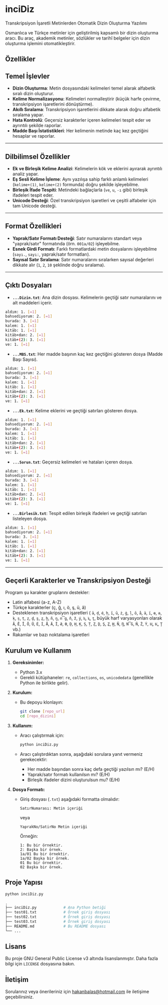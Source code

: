 # inciDiz
Transkripsiyon İşaretli Metinlerden Otomatik Dizin Oluşturma Yazılımı

Osmanlıca ve Türkçe metinler için geliştirilmiş kapsamlı bir dizin oluşturma aracı. Bu araç, akademik metinler, sözlükler ve tarihî belgeler için dizin oluşturma işlemini otomatikleştirir.

## Özellikler

## Temel İşlevler

- **Dizin Oluşturma**: Metin dosyasındaki kelimeleri temel alarak alfabetik sıralı dizin oluşturur.
- **Kelime Normalizasyonu**: Kelimeleri normalleştirir (küçük harfe çevirme, transkripsiyon işaretlerini dönüştürme).
- **Akıllı Sıralama**: Transkripsiyon işaretlerini dikkate alarak doğru alfabetik sıralama yapar.
- **Hata Kontrolü**: Geçersiz karakterler içeren kelimeleri tespit eder ve ayrıntılı şekilde raporlar.
- **Madde Başı İstatistikleri**: Her kelimenin metinde kaç kez geçtiğini hesaplar ve raporlar.

---

## Dilbilimsel Özellikler

- **Ek ve Birleşik Kelime Analizi**: Kelimelerin kök ve eklerini ayırarak ayrıntılı analiz yapar.
- **Eş Sesli Kelime İşleme**: Aynı yazılışa sahip farklı anlamlı kelimeleri (`kelime+(1)`, `kelime+(2)` formunda) doğru şekilde işleyebilme.
- **Birleşik İfade Tespiti**: Metindeki bağlaçlarla (`ve`, `u`, `-ı` gibi) birleşik ifadeleri tespit eder.
- **Unicode Desteği**: Özel transkripsiyon işaretleri ve çeşitli alfabeler için tam Unicode desteği.

---

## Format Özellikleri

- **Yaprak/Satır Formatı Desteği**: Satır numaralarını standart veya "yaprak/satır" formatında (örn. `001a/02`) işleyebilme.
- **Esnek Girdi Formatı**: Farklı formatlardaki metin dosyalarını işleyebilme (`sayı.`, `sayı:`, yaprak/satır formatları).
- **Sayısal Satır Sıralama**: Satır numaralarını sıralarken sayısal değerleri dikkate alır (`1`, `2`, `10` şeklinde doğru sıralama).

---

## Çıktı Dosyaları

- **`...Dizin.txt`**: Ana dizin dosyası. Kelimelerin geçtiği satır numaralarını ve alt maddeleri içerir.
  
```bash
aldım: 1. [=1]
bahsediyorum: 2. [=1]
burada: 3. [=1]
kalem: 1. [=1]
kitāb: 1. [=1]
kitāb+dan: 2. [=1]
kitāb+(2): 3. [=1]
ve: 1. [=1]
```

- **`...MBS.txt`**: Her madde başının kaç kez geçtiğini gösteren dosya (Madde Başı Sayısı).
  
```bash
aldım: 1. [=1]
bahsediyorum: 2. [=1]
burada: 3. [=1]
kalem: 1. [=1]
kitāb: 1. [=1]
kitāb+dan: 2. [=1]
kitāb+(2): 3. [=1]
ve: 1. [=1]
```

- **`...Ek.txt`**: Kelime eklerini ve geçtiği satırları gösteren dosya.

```bash
aldım: 1. [=1]
bahsediyorum: 2. [=1]
burada: 3. [=1]
kalem: 1. [=1]
kitāb: 1. [=1]
kitāb+dan: 2. [=1]
kitāb+(2): 3. [=1]
ve: 1. [=1]
```

- **`...Sorun.txt`**: Geçersiz kelimeleri ve hataları içeren dosya.

```bash
aldım: 1. [=1]
bahsediyorum: 2. [=1]
burada: 3. [=1]
kalem: 1. [=1]
kitāb: 1. [=1]
kitāb+dan: 2. [=1]
kitāb+(2): 3. [=1]
ve: 1. [=1]
```

- **`...Birlesik.txt`**: Tespit edilen birleşik ifadeleri ve geçtiği satırları listeleyen dosya.

```bash
aldım: 1. [=1]
bahsediyorum: 2. [=1]
burada: 3. [=1]
kalem: 1. [=1]
kitāb: 1. [=1]
kitāb+dan: 2. [=1]
kitāb+(2): 3. [=1]
ve: 1. [=1]
```

---

## Geçerli Karakterler ve Transkripsiyon Desteği
Program şu karakter gruplarını destekler:

* Latin alfabesi (a-z, A-Z)
* Türkçe karakterler (ç, ğ, ı, ö, ş, ü, â)
* Desteklenen transkripsiyon işaretleri ( `ā`, `ḍ`, `é`, `ḥ`, `ī`, `ū`, `ż`, `ġ`, `ḷ`, `ō`, `å`, `ä`, `ï`, `ɵ`, `ə`, `ḳ`, `ṣ`, `ṭ`, `ẓ`, `ḏ`, `s̱`, `ẕ`, `ḫ`, `ñ`, `ŋ`, `n͡g`, `ň`, `ž`, `ý`, `ⱨ`, `ⱪ`, `ţ`, büyük harf varyasyonları olarak `Ā`, `Ē`, `Ī`, `Ō`, `Ū`, `É`, `Í`, `Å`, `Ä`, `Ï`, `Ə`, `Ɵ`, `Ḍ`, `Ḥ`, `Ḳ`, `Ṣ`, `Ṭ`, `Ẓ`, `Ḏ`, `S̱`, `Ẕ`, `Ḫ`, `Ñ`, `Ŋ`, `N͡G`, `Ň`, `Ž`, `Ý`, `Ⱨ`, `Ⱪ`, `Ţ`  vb.)
* Rakamlar ve bazı noktalama işaretleri


## Kurulum ve Kullanım

1.  **Gereksinimler:**
    *   Python 3.x
    *   Gerekli kütüphaneler: `re`, `collections`, `os`, `unicodedata` (genellikle Python ile birlikte gelir).

2.  **Kurulum:**

    *   Bu depoyu klonlayın:
        ```bash
        git clone [repo_url]
        cd [repo_dizini]
        ```

3.  **Kullanım:**

    *   Aracı çalıştırmak için:
        ```bash
        python inciDiz.py
        ```

    *   Aracı çalıştırdıktan sonra, aşağıdaki sorulara yanıt vermeniz gerekecektir:
        *   Her madde başından sonra kaç defa geçtiği yazılsın mı? (E/H)
        *   Yaprak/satır formatı kullanılsın mı? (E/H)
        *   Birleşik ifadeler dizini oluşturulsun mu? (E/H)

4.  **Dosya Formatı:**

    *   Giriş dosyası (`.txt`) aşağıdaki formatta olmalıdır:
        ```
        SatırNumarası: Metin içeriği
        ```
        veya
         ```
        YaprakNo/SatirNo Metin içeriği
        ```
        Örneğin:
        ```
        1: Bu bir örnektir.
        2: Başka bir örnek.
        1a/01 Bu bir örnektir.
        1a/02 Başka bir örnek.
        01 Bu bir örnektir.
        02 Başka bir örnek.
        ```

## Proje Yapısı

```python
python inciDiz.py

.
├── inciDiz.py            # Ana Python betiği
├── test01.txt            # Örnek giriş dosyası
├── test02.txt            # Örnek giriş dosyası
├── test03.txt            # Örnek giriş dosyası
├── README.md             # Bu README dosyası
└── ...
```

## Lisans

Bu proje GNU General Public License v3 altında lisanslanmıştır. Daha fazla bilgi için `LICENSE` dosyasına bakın.

## İletişim

Sorularınız veya önerileriniz için hakanbalas@hotmail.com ile iletişime geçebilirsiniz.
